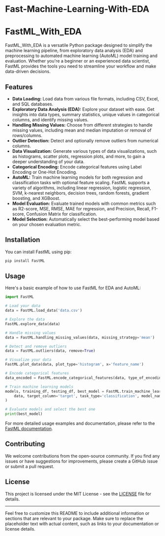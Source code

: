 # Fast-Machine-Learning-With-EDA

# FastML_With_EDA

FastML_With_EDA is a versatile Python package designed to simplify the machine learning pipeline, from exploratory data analysis (EDA) and preprocessing to automated machine learning (AutoML) model training and evaluation. Whether you're a beginner or an experienced data scientist, FastML provides the tools you need to streamline your workflow and make data-driven decisions.

## Features

- **Data Loading:** Load data from various file formats, including CSV, Excel, and SQL databases.
- **Exploratory Data Analysis (EDA):** Explore your dataset with ease. Get insights into data types, summary statistics, unique values in categorical columns, and identify missing values.
- **Handling Missing Values:** Choose from different strategies to handle missing values, including mean and median imputation or removal of rows/columns.
- **Outlier Detection:** Detect and optionally remove outliers from numerical columns.
- **Data Visualization:** Generate various types of data visualizations, such as histograms, scatter plots, regression plots, and more, to gain a deeper understanding of your data.
- **Categorical Encoding:** Encode categorical features using Label Encoding or One-Hot Encoding.
- **AutoML:** Train machine learning models for both regression and classification tasks with optional feature scaling. FastML supports a variety of algorithms, including linear regression, logistic regression, SVM, k-nearest neighbors, decision trees, random forests, gradient boosting, and XGBoost.
- **Model Evaluation:** Evaluate trained models with common metrics such as R2-score, MSE, RMSE, MAE for regression, and Precision, Recall, F1-score, Confusion Matrix for classification.
- **Model Selection:** Automatically select the best-performing model based on your chosen evaluation metric.

## Installation

You can install FastML using pip:

```bash
pip install FastML
```

## Usage

Here's a basic example of how to use FastML for EDA and AutoML:

```python
import FastML

# Load your data
data = FastML.load_data('data.csv')

# Explore the data
FastML.explore_data(data)

# Handle missing values
data = FastML.handling_missing_values(data, missing_strategy='mean')

# Detect and remove outliers
data = FastML.outliers(data, remove=True)

# Visualize your data
FastML.plot_data(data, plot_type='histogram', x='feature_name')

# Encode categorical features
data_encoded = FastML.encode_categorical_features(data, type_of_encoding='onehot')

# Train machine learning models
models, training_df, testing_df, best_model = FastML.train_machine_learning_models(
    data, target_column='target', task_type='classification', model_names=None, test_size=0.2, hyperparameters={}, scaling='minmax'
)

# Evaluate models and select the best one
print(best_model)
```

For more detailed usage examples and documentation, please refer to the [FastML documentation](link-to-your-documentation).

## Contributing

We welcome contributions from the open-source community. If you find any issues or have suggestions for improvements, please create a GitHub issue or submit a pull request.

## License

This project is licensed under the MIT License - see the [LICENSE](LICENSE) file for details.

---

Feel free to customize this README to include additional information or sections that are relevant to your package. Make sure to replace the placeholder text with actual content, such as links to your documentation or license details.
